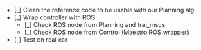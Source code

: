 - [_] Clean the reference code to be usable with our Planning alg
- [_] Wrap controller with ROS
    - [_] Check ROS node from Planning and traj_msgs
    - [_] Check ROS node from Control (Maestro ROS wrapper)
- [_] Test on real car